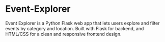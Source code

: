 # Event-Explorer
 Event Explorer is a Python Flask web app that lets users explore and filter events by category and location. Built with Flask for backend, and HTML/CSS for a clean and responsive frontend design.
